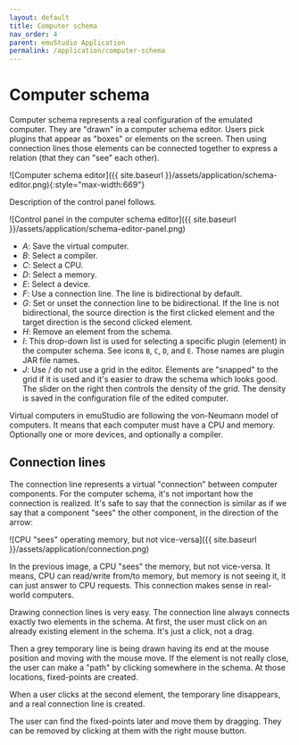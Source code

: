 ```yaml
---
layout: default
title: Computer schema
nav_order: 4
parent: emuStudio Application
permalink: /application/computer-schema
---
```


# Computer schema

Computer schema represents a real configuration of the emulated computer. They are "drawn" in a computer schema editor.
Users pick plugins that appear as "boxes" or elements on the screen. Then using connection lines those elements can be
connected together to express a relation (that they can "see" each other).

![Computer schema editor]({{ site.baseurl }}/assets/application/schema-editor.png){:style="max-width:669"}

Description of the control panel follows.

![Control panel in the computer schema editor]({{ site.baseurl }}/assets/application/schema-editor-panel.png)

- *A*: Save the virtual computer.
- *B*: Select a compiler.
- *C*: Select a CPU.
- *D*: Select a memory.
- *E*: Select a device.
- *F*: Use a connection line. The line is bidirectional by default.
- *G*: Set or unset the connection line to be bidirectional. If the line is not bidirectional, the source direction is the first clicked element and the target direction is the second clicked element.
- *H*: Remove an element from the schema.
- *I*: This drop-down list is used for selecting a specific plugin (element) in the computer schema. See icons
  `B`, `C`, `D`, and `E`. Those names are plugin JAR file names.
- *J*: Use / do not use a grid in the editor. Elements are "snapped" to the grid if it is used and it's easier to draw
  the schema which looks good. The slider on the right then controls the density of the grid. The density is saved in the
  configuration file of the edited computer.

Virtual computers in emuStudio are following the von-Neumann model of computers. It means that each computer must have
a CPU and memory. Optionally one or more devices, and optionally a compiler.

## Connection lines

The connection line represents a virtual "connection" between computer components. For the computer schema, it's not important how the connection is realized. It's safe to say that the connection is similar
as if we say that a component "sees" the other component, in the direction of the arrow:

![CPU "sees" operating memory, but not vice-versa]({{ site.baseurl }}/assets/application/connection.png)

In the previous image, a CPU "sees" the memory, but not vice-versa. It means, CPU can read/write from/to memory, but memory is not seeing it, it can just answer to CPU requests. This connection makes
sense in real-world computers.

Drawing connection lines is very easy. The connection line always connects exactly two elements in the schema.
At first, the user must click on an already existing element in the schema. It's just a click, not
a drag.

Then a grey temporary line is being drawn having its end at the mouse position and moving with the mouse move. If the
element is not really close, the user can make a "path" by clicking somewhere in the
schema. At those locations, fixed-points are created.

When a user clicks at the second element, the temporary line disappears, and a real connection line is created.

The user can find the fixed-points later and move them by dragging. They can be removed by clicking at them with the
right mouse button.
